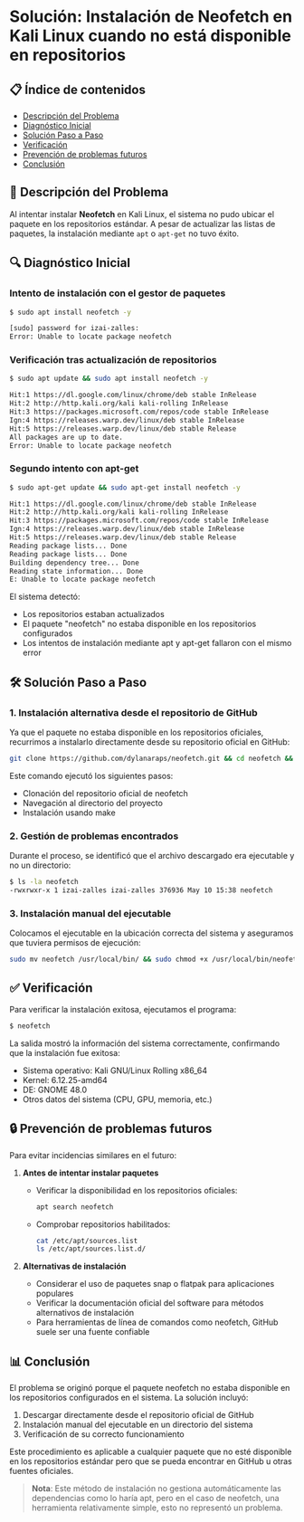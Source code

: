 # Solución: Instalación de Neofetch en Kali Linux cuando no está disponible en repositorios

## 📋 Índice de contenidos
- [Descripción del Problema](#descripción-del-problema)
- [Diagnóstico Inicial](#diagnóstico-inicial)
- [Solución Paso a Paso](#solución-paso-a-paso)
- [Verificación](#verificación)
- [Prevención de problemas futuros](#prevención-de-problemas-futuros)
- [Conclusión](#conclusión)

## 📝 Descripción del Problema

Al intentar instalar **Neofetch** en Kali Linux, el sistema no pudo ubicar el paquete en los repositorios estándar. A pesar de actualizar las listas de paquetes, la instalación mediante `apt` o `apt-get` no tuvo éxito.

## 🔍 Diagnóstico Inicial

### Intento de instalación con el gestor de paquetes

```bash
$ sudo apt install neofetch -y
```
```bash
[sudo] password for izai-zalles: 
Error: Unable to locate package neofetch
```

### Verificación tras actualización de repositorios

```bash
$ sudo apt update && sudo apt install neofetch -y
```
```bash
Hit:1 https://dl.google.com/linux/chrome/deb stable InRelease
Hit:2 http://http.kali.org/kali kali-rolling InRelease                                         
Hit:3 https://packages.microsoft.com/repos/code stable InRelease                               
Ign:4 https://releases.warp.dev/linux/deb stable InRelease              
Hit:5 https://releases.warp.dev/linux/deb stable Release
All packages are up to date.    
Error: Unable to locate package neofetch
```

### Segundo intento con apt-get

```bash
$ sudo apt-get update && sudo apt-get install neofetch -y
```
```bash
Hit:1 https://dl.google.com/linux/chrome/deb stable InRelease
Hit:2 http://http.kali.org/kali kali-rolling InRelease                                                                        
Hit:3 https://packages.microsoft.com/repos/code stable InRelease    
Ign:4 https://releases.warp.dev/linux/deb stable InRelease
Hit:5 https://releases.warp.dev/linux/deb stable Release
Reading package lists... Done
Reading package lists... Done
Building dependency tree... Done
Reading state information... Done
E: Unable to locate package neofetch
```

El sistema detectó:
- Los repositorios estaban actualizados
- El paquete "neofetch" no estaba disponible en los repositorios configurados
- Los intentos de instalación mediante apt y apt-get fallaron con el mismo error

## 🛠️ Solución Paso a Paso

### 1. Instalación alternativa desde el repositorio de GitHub

Ya que el paquete no estaba disponible en los repositorios oficiales, recurrimos a instalarlo directamente desde su repositorio oficial en GitHub:

```bash
git clone https://github.com/dylanaraps/neofetch.git && cd neofetch && sudo make install
```

Este comando ejecutó los siguientes pasos:
- Clonación del repositorio oficial de neofetch
- Navegación al directorio del proyecto
- Instalación usando make

### 2. Gestión de problemas encontrados

Durante el proceso, se identificó que el archivo descargado era ejecutable y no un directorio:

```bash
$ ls -la neofetch
-rwxrwxr-x 1 izai-zalles izai-zalles 376936 May 10 15:38 neofetch
```

### 3. Instalación manual del ejecutable

Colocamos el ejecutable en la ubicación correcta del sistema y aseguramos que tuviera permisos de ejecución:

```bash
sudo mv neofetch /usr/local/bin/ && sudo chmod +x /usr/local/bin/neofetch
```

## ✅ Verificación

Para verificar la instalación exitosa, ejecutamos el programa:

```bash
$ neofetch
```

La salida mostró la información del sistema correctamente, confirmando que la instalación fue exitosa:
- Sistema operativo: Kali GNU/Linux Rolling x86_64
- Kernel: 6.12.25-amd64
- DE: GNOME 48.0
- Otros datos del sistema (CPU, GPU, memoria, etc.)

## 🔒 Prevención de problemas futuros

Para evitar incidencias similares en el futuro:

1. **Antes de intentar instalar paquetes**
   - Verificar la disponibilidad en los repositorios oficiales:
     ```bash
     apt search neofetch
     ```
   - Comprobar repositorios habilitados:
     ```bash
     cat /etc/apt/sources.list
     ls /etc/apt/sources.list.d/
     ```

2. **Alternativas de instalación**
   - Considerar el uso de paquetes snap o flatpak para aplicaciones populares
   - Verificar la documentación oficial del software para métodos alternativos de instalación
   - Para herramientas de línea de comandos como neofetch, GitHub suele ser una fuente confiable

## 📊 Conclusión

El problema se originó porque el paquete neofetch no estaba disponible en los repositorios configurados en el sistema. La solución incluyó:

1. Descargar directamente desde el repositorio oficial de GitHub
2. Instalación manual del ejecutable en un directorio del sistema
3. Verificación de su correcto funcionamiento

Este procedimiento es aplicable a cualquier paquete que no esté disponible en los repositorios estándar pero que se pueda encontrar en GitHub u otras fuentes oficiales.

> **Nota**: Este método de instalación no gestiona automáticamente las dependencias como lo haría apt, pero en el caso de neofetch, una herramienta relativamente simple, esto no representó un problema.

